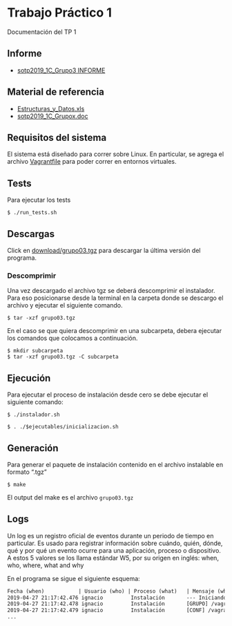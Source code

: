# Trabajo Práctico 1
Documentación del TP 1

## Informe
* [sotp2019_1C_Grupo3 INFORME](https://docs.google.com/document/d/17fwBOCXZRLtW0UiFKPMIN38buXLxz6Wy7q4qGKFwdN8/edit?usp=sharing)

## Material de referencia
* [Estructuras_y_Datos.xls](https://drive.google.com/file/d/0BxKJAFKQWp8US1pDMFdZRi1TM3JvSmZMSUFYTDBwWjRDMjQw/view?usp=sharing)
* [sotp2019_1C_Grupox.doc](https://drive.google.com/file/d/0BxKJAFKQWp8UaHZHVmdIR2gyLVI5dkV5ZzlQLURxYU5EYnRF/view?usp=sharing)

## Requisitos del sistema
El sistema está diseñado para correr sobre Linux.
En particular, se agrega el archivo [Vagrantfile](../Vagrantfile) para poder correr en entornos virtuales.

## Tests
Para ejecutar los tests

    $ ./run_tests.sh

## Descargas 
Click en [download/grupo03.tgz](download/grupo03.tgz) para descargar la última versión del programa.

### Descomprimir

Una vez descargado el archivo tgz se deberá descomprimir el instalador. Para eso posicionarse desde la terminal en la carpeta donde se descargo el archivo y ejecutar el siguiente comando.

    $ tar -xzf grupo03.tgz

En el caso se que quiera descomprimir en una subcarpeta, debera ejecutar los comandos que colocamos a continuación.

    $ mkdir subcarpeta
    $ tar -xzf grupo03.tgz -C subcarpeta

## Ejecución
Para ejecutar el proceso de instalación desde cero se debe ejecutar el siguiente comando:

    $ ./instalador.sh
   
    $ . ./$ejecutables/inicializacion.sh


## Generación
Para generar el paquete de instalación contenido en el archivo instalable en formato “.tgz”

    $ make

El output del make es el archivo `grupo03.tgz`

## Logs
Un log es un registro oficial de eventos durante un periodo de tiempo en particular. 
Es usado para registrar información sobre cuándo, quién, dónde, qué y por qué un evento ocurre para una aplicación, proceso o dispositivo. 
A estos 5 valores se los llama estándar W5, por su origen en inglés: when, who, where, what and why

En el programa se sigue el siguiente esquema:

```txt
Fecha (when)           | Usuario (who) | Proceso (what)   | Mensaje (why & where)
2019-04-27 21:17:42.476 ignacio         Instalación       --- Iniciando instalación ---
2019-04-27 21:17:42.478 ignacio         Instalación       [GRUPO] /vagrant/tp1/nacho/grupo3
2019-04-27 21:17:42.479 ignacio         Instalación       [CONF] /vagrant/tp1/nacho/grupo3/conf
...

```
